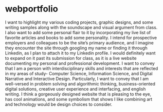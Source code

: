 # webportfolio
 I want to highlight my various coding projects, graphic designs, and some writing samples along with the soundscape and visual argument from class. I also want to add some personal flair to it by incorporating my live list of favorite articles and books to add some personality. I intend for prospective employers and colleagues to be the site’s primary audience, and I imagine they encounter the site through googling my name or finding it through Linkedin, as I plan to attach it to my Linkedin profile. I would definitely want to expand on it past its submission for class, as it is a live website documenting my personal and professional development. I want to convey that I am a person with interdisciplinary skills and interests that are reflected in my areas of study- Computer Science, Information Science, and Digital Narrative and Interactive Design. Particularly, I want to convey that I am well-versed in problem solving and algorithmic thinking, business-oriented digital solutions, creative user experience and interfacing, and english writing. I think a gorgeously designed website that is pleasing to the eye, has cool animations, and some symbolism that shows I like combining art and technology would be design choices to consider.
